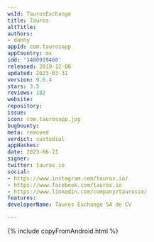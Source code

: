 ```yaml
---
wsId: TaurosExchange
title: Tauros
altTitle: 
authors:
- danny
appId: com.taurosapp
appCountry: mx
idd: '1480919460'
released: 2019-12-08
updated: 2023-03-31
version: 9.6.4
stars: 3.5
reviews: 182
website: 
repository: 
issue: 
icon: com.taurosapp.jpg
bugbounty: 
meta: removed
verdict: custodial
appHashes: 
date: 2023-06-21
signer: 
twitter: tauros_io
social:
- https://www.instagram.com/tauros.io/
- https://www.facebook.com/tauros.io
- https://www.linkedin.com/company/taurosio/
features: 
developerName: Tauros Exchange SA de CV

---
```


{% include copyFromAndroid.html %}
